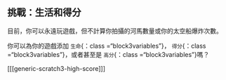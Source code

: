## 挑戰：生活和得分

目前，你可以永遠玩遊戲，但不計算你拍攝的河馬數量或你的太空船爆炸次數。

你可以為你的遊戲添加 `生命`{：class =“block3variables”}， `得分`{：class =“block3variables”}，或者甚至是 `高分`{：class =“block3variables”}嗎？

[[[generic-scratch3-high-score]]]